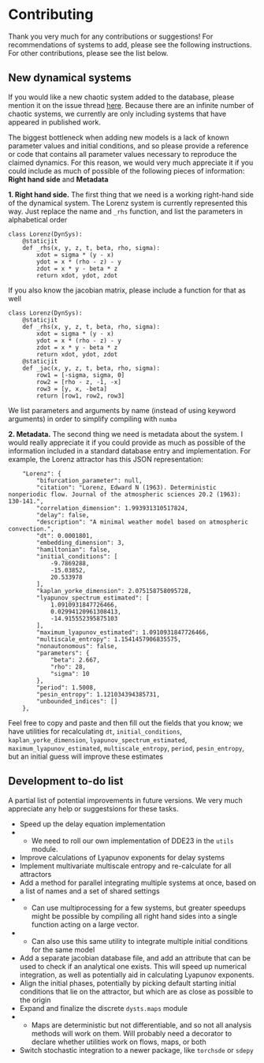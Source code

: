 # Contributing

Thank you very much for any contributions or suggestions! For recommendations of systems to add, please see the following instructions. For other contributions, please see the list below. 

## New dynamical systems

If you would like a new chaotic system added to the database, please mention it on the issue thread [here](https://github.com/williamgilpin/dysts/issues/1). Because there are an infinite number of chaotic systems, we currently are only including systems that have appeared in published work.

The biggest bottleneck when adding new models is a lack of known parameter values and initial conditions, and so please provide a reference or code that contains all parameter values necessary to reproduce the claimed dynamics. For this reason, we would very much appreciate it if you could include as much of possible of the following pieces of information: **Right hand side** and **Metadata**

**1. Right hand side.** The first thing that we need is a working right-hand side of the dynamical system. The Lorenz system is currently represented this way. Just replace the name and `_rhs` function, and list the parameters in alphabetical order

    class Lorenz(DynSys):
        @staticjit
        def _rhs(x, y, z, t, beta, rho, sigma):
            xdot = sigma * (y - x)
            ydot = x * (rho - z) - y
            zdot = x * y - beta * z
            return xdot, ydot, zdot
            
If you also know the jacobian matrix, please include a function for that as well

    class Lorenz(DynSys):
        @staticjit
        def _rhs(x, y, z, t, beta, rho, sigma):
            xdot = sigma * (y - x)
            ydot = x * (rho - z) - y
            zdot = x * y - beta * z
            return xdot, ydot, zdot
        @staticjit
        def _jac(x, y, z, t, beta, rho, sigma):
            row1 = [-sigma, sigma, 0]
            row2 = [rho - z, -1, -x]
            row3 = [y, x, -beta]
            return [row1, row2, row3]

We list parameters and arguments by name (instead of using keyword arguments) in order to simplify compiling with `numba`


**2. Metadata.** The second thing we need is metadata about the system. I would really appreciate it if you could provide as much as possible of the information included in a standard database entry and implementation. For example, the Lorenz attractor has this JSON representation:

        "Lorenz": {
            "bifurcation_parameter": null,
            "citation": "Lorenz, Edward N (1963). Deterministic nonperiodic flow. Journal of the atmospheric sciences 20.2 (1963): 130-141.",
            "correlation_dimension": 1.993931310517824,
            "delay": false,
            "description": "A minimal weather model based on atmospheric convection.",
            "dt": 0.0001801,
            "embedding_dimension": 3,
            "hamiltonian": false,
            "initial_conditions": [
                -9.7869288,
                -15.03852,
                20.533978
            ],
            "kaplan_yorke_dimension": 2.075158758095728,
            "lyapunov_spectrum_estimated": [
                1.0910931847726466,
                0.02994120961308413,
                -14.915552395875103
            ],
            "maximum_lyapunov_estimated": 1.0910931847726466,
            "multiscale_entropy": 1.1541457906835575,
            "nonautonomous": false,
            "parameters": {
                "beta": 2.667,
                "rho": 28,
                "sigma": 10
            },
            "period": 1.5008,
            "pesin_entropy": 1.121034394385731,
            "unbounded_indices": []
        },
        
Feel free to copy and paste and then fill out the fields that you know; we have utilities for recalculating `dt`, `initial_conditions`, `kaplan_yorke_dimension`, `lyapunov_spectrum_estimated`, `maximum_lyapunov_estimated`, `multiscale_entropy`, `period`, `pesin_entropy`, but an initial guess will improve these estimates

## Development to-do list

A partial list of potential improvements in future versions. We very much appreciate any help or suggestsions for these tasks.

+ Speed up the delay equation implementation
+ + We need to roll our own implementation of DDE23 in the `utils` module.
+ Improve calculations of Lyapunov exponents for delay systems
+ Implement multivariate multiscale entropy and re-calculate for all attractors
+ Add a method for parallel integrating multiple systems at once, based on a list of names and a set of shared settings
+ + Can use multiprocessing for a few systems, but greater speedups might be possible by compiling all right hand sides into a single function acting on a large vector.
+ + Can also use this same utility to integrate multiple initial conditions for the same model
+ Add a separate jacobian database file, and add an attribute that can be used to check if an analytical one exists. This will speed up numerical integration, as well as potentially aid in calculating Lyapunov exponents.
+ Align the initial phases, potentially by picking default starting initial conditions that lie on the attractor, but which are as close as possible to the origin
+ Expand and finalize the discrete `dysts.maps` module
+ + Maps are deterministic but not differentiable, and so not all analysis methods will work on them. Will probably need a decorator to declare whether utilities work on flows, maps, or both
+ Switch stochastic integration to a newer package, like `torchsde` or `sdepy`



